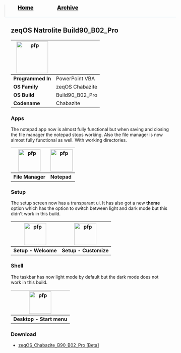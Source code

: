 <blockquote style="background: #0000;border-bottom: 1px solid #B2D2E1;height: 30px;margin: 0 -20px 20px;padding: 0px 20px 9px 40px;">
  <p style=""><a href="https://hexa-one.github.io/pptos-wiki/" style="font-size: 17px;font-weight: 900;font-style: normal;text-shadow: rgba(255,255,255,0.9) 0 1px 0;">Home</a>&nbsp;&nbsp;&nbsp;&nbsp;&nbsp;&nbsp;&nbsp;&nbsp;&nbsp;&nbsp;&nbsp;&nbsp;&nbsp;&nbsp;&nbsp;&nbsp;&nbsp;&nbsp;
    <a href="https://hexa-one.github.io/pptos-wiki/archive/" style="font-size: 17px;font-weight: 900;font-style: normal;text-shadow: rgba(255,255,255,0.9) 0 1px 0;">Archive</a>
  </p>
</blockquote>

## zeqOS Natrolite Build90_B02_Pro

| <a href="https://user-images.githubusercontent.com/58103738/130853717-6a9a7e56-b7bd-4eef-b694-21dd8a362d5f.png"><img height="100" alt="pfp" src="https://user-images.githubusercontent.com/58103738/130853717-6a9a7e56-b7bd-4eef-b694-21dd8a362d5f.png" /></a>||
| ------------------------- | ----------------------------- |
| **Programmed In**         | PowerPoint VBA                |
| **OS Family**             | zeqOS Chabazite               |
| **OS Build**              | Build90_B02_Pro               |
| **Codename**              | Chabazite                     |

### Apps

The notepad app now is almost fully functional but when saving and closing the file manager the notepad stops working. Also the file manager is now almost fully functional as well. With working directories.

| <a href="https://user-images.githubusercontent.com/58103738/130853490-5e16dd82-5f33-416a-8064-58cf257d8837.png"><img height="70" alt="pfp" src="https://user-images.githubusercontent.com/58103738/130853490-5e16dd82-5f33-416a-8064-58cf257d8837.png" /></a> | <a href="https://user-images.githubusercontent.com/58103738/130853422-6d513a93-0a52-4d70-9863-9fb8dd9187eb.png"><img height="70" alt="pfp" src="https://user-images.githubusercontent.com/58103738/130853422-6d513a93-0a52-4d70-9863-9fb8dd9187eb.png" /></a> |
| - | - |
| **File Manager** | **Notepad** |

### Setup

The setup screen now has a transparant ui. It has also got a new **theme** option which has the option to switch between light and dark mode but this didn't work in this build.

| <a href="https://user-images.githubusercontent.com/58103738/130853839-0a0b1197-959b-476c-914b-84ef91826116.png"><img height="70" alt="pfp" src="https://user-images.githubusercontent.com/58103738/130853839-0a0b1197-959b-476c-914b-84ef91826116.png" /></a> | <a href="https://user-images.githubusercontent.com/58103738/130854355-9aba2e45-c1de-4276-bf12-336abc0dbaa1.png"><img height="70" alt="pfp" src="https://user-images.githubusercontent.com/58103738/130854355-9aba2e45-c1de-4276-bf12-336abc0dbaa1.png" /></a> |
| - | - |
| **Setup - Welcome** | **Setup - Customize** |

### Shell

The taskbar has now light mode by default but the dark mode does not work in this build.

| <a href="https://user-images.githubusercontent.com/58103738/130853717-6a9a7e56-b7bd-4eef-b694-21dd8a362d5f.png"><img height="70" alt="pfp" src="https://user-images.githubusercontent.com/58103738/130853717-6a9a7e56-b7bd-4eef-b694-21dd8a362d5f.png" /></a> |
| - |
| **Desktop - Start menu** |

### Download

- [zeqOS_Chabazite_B90_B02_Pro [Beta]](https://github.com/hexa-one/pptos-wiki/raw/gh-pages/files/Zeq_OS/Build90_B02_Pro.pptm)

<body style="background-image: url(https://raw.githubusercontent.com/hexa-one/pptos-wiki/gh-pages/assets/background/background.png);background-repeat: no-repeat;background-attachment: fixed;background-size: cover;">
